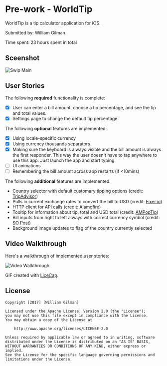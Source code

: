 # Pre-work - WorldTip

WorldTip is a tip calculator application for iOS.

Submitted by: William Gilman

Time spent: 23 hours spent in total

## Sceenshot
<img src='http://i.imgur.com/NV9m4Jq.png' title='Swip Main' width='' alt='Swip Main' />

## User Stories

The following **required** functionality is complete:

* [x] User can enter a bill amount, choose a tip percentage, and see the tip and total values.
* [x] Settings page to change the default tip percentage.

The following **optional** features are implemented:
* [x] Using locale-specific currency
* [x] Using currency thousands separators
* [x] Making sure the keyboard is always visible and the bill amount is always the first responder. This way the user doesn't have to tap anywhere to use this app. Just launch the app and start typing.
* [ ] UI animations
* [ ] Remembering the bill amount across app restarts (if <10mins)

The following **additional** features are implemented:

- Country selector with default customary tipping options (credit: [TripAdvisor](https://www.tripadvisor.com/))
- Pulls in current exchange rates to convert the bill to USD (credit: [Fixer.io](http://fixer.io/))
- HTTP client for API calls (credit: [Alamofire](https://github.com/Alamofire/Alamofire))
- Tooltip for information about tip, total and USD total (credit: [AMPopTip](https://github.com/andreamazz/AMPopTip))
- Bill inputs from right to left always with correct currency symbol (credit: [SO Post](http://stackoverflow.com/questions/29782982/how-to-input-currency-format-on-a-text-field-from-right-to-left-using-swift))
- Background image updates to flag of the country currently selected

## Video Walkthrough

Here's a walkthrough of implemented user stories:

<img src='http://i.imgur.com/YcyKvRs.gif' title='Video Walkthrough' width='' alt='Video Walkthrough' />

GIF created with [LiceCap](http://www.cockos.com/licecap/).

## License

    Copyright [2017] [William Gilman]

    Licensed under the Apache License, Version 2.0 (the "License");
    you may not use this file except in compliance with the License.
    You may obtain a copy of the License at

        http://www.apache.org/licenses/LICENSE-2.0

    Unless required by applicable law or agreed to in writing, software
    distributed under the License is distributed on an "AS IS" BASIS,
    WITHOUT WARRANTIES OR CONDITIONS OF ANY KIND, either express or implied.
    See the License for the specific language governing permissions and
    limitations under the License.
